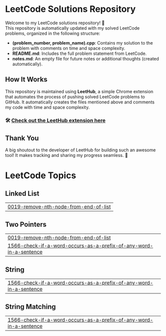 # LeetCode Solutions Repository

Welcome to my LeetCode solutions repository! 🚀  
This repository is automatically updated with my solved LeetCode problems, organized in the following structure:
- **(problem_number, problem_name).cpp**: Contains my solution to the problem with comments on time and space complexity.
- **README.md**: Includes the full problem statement from LeetCode.
- **notes.md**: An empty file for future notes or additional thoughts (created automatically).

## How It Works
This repository is maintained using **LeetHub**, a simple Chrome extension that automates the process of pushing solved LeetCode problems to GitHub. It automatically creates the files mentioned above and comments my code with time and space complexity.

### 🛠️ [Check out the LeetHub extension here](https://github.com/QasimWani/LeetHub)

## Thank You
A big shoutout to the developer of LeetHub for building such an awesome tool! It makes tracking and sharing my progress seamless. 🙌

<!---LeetCode Topics Start-->
# LeetCode Topics
## Linked List
|  |
| ------- |
| [0019-remove-nth-node-from-end-of-list](https://github.com/ayushrawat220804/Leet-Code/tree/master/0019-remove-nth-node-from-end-of-list) |
## Two Pointers
|  |
| ------- |
| [0019-remove-nth-node-from-end-of-list](https://github.com/ayushrawat220804/Leet-Code/tree/master/0019-remove-nth-node-from-end-of-list) |
| [1566-check-if-a-word-occurs-as-a-prefix-of-any-word-in-a-sentence](https://github.com/ayushrawat220804/Leet-Code/tree/master/1566-check-if-a-word-occurs-as-a-prefix-of-any-word-in-a-sentence) |
## String
|  |
| ------- |
| [1566-check-if-a-word-occurs-as-a-prefix-of-any-word-in-a-sentence](https://github.com/ayushrawat220804/Leet-Code/tree/master/1566-check-if-a-word-occurs-as-a-prefix-of-any-word-in-a-sentence) |
## String Matching
|  |
| ------- |
| [1566-check-if-a-word-occurs-as-a-prefix-of-any-word-in-a-sentence](https://github.com/ayushrawat220804/Leet-Code/tree/master/1566-check-if-a-word-occurs-as-a-prefix-of-any-word-in-a-sentence) |
<!---LeetCode Topics End-->